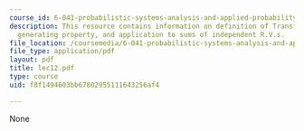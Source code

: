 ```yaml
---
course_id: 6-041-probabilistic-systems-analysis-and-applied-probability-spring-2006
description: This resource contains information on definition of Transforms, moment
  generating property, and application to sums of independent R.V.s.
file_location: /coursemedia/6-041-probabilistic-systems-analysis-and-applied-probability-spring-2006/f8f1494603bb67802955111643256af4_lec12.pdf
file_type: application/pdf
layout: pdf
title: lec12.pdf
type: course
uid: f8f1494603bb67802955111643256af4

---
```

None